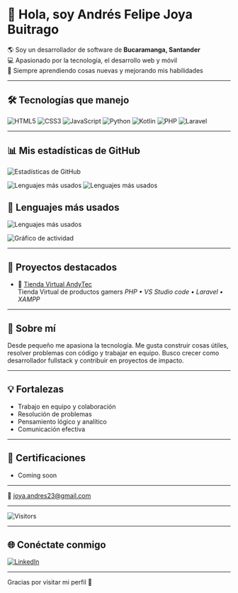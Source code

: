 # 👋 Hola, soy Andrés Felipe Joya Buitrago

🌎 Soy un desarrollador de software de **Bucaramanga, Santander**  
💻 Apasionado por la tecnología, el desarrollo web y móvil  
🚀 Siempre aprendiendo cosas nuevas y mejorando mis habilidades

---

## 🛠 Tecnologías que manejo

![HTML5](https://img.shields.io/badge/-HTML5-E34F26?style=for-the-badge&logo=html5&logoColor=fff)
![CSS3](https://img.shields.io/badge/-CSS3-1572B6?style=for-the-badge&logo=css3&logoColor=fff)
![JavaScript](https://img.shields.io/badge/-JavaScript-F7DF1E?style=for-the-badge&logo=javascript&logoColor=000)
![Python](https://img.shields.io/badge/-Python-3776AB?style=for-the-badge&logo=python&logoColor=fff)
![Kotlin](https://img.shields.io/badge/-Kotlin-0095D5?style=for-the-badge&logo=kotlin&logoColor=fff)
![PHP](https://img.shields.io/badge/-PHP-777BB4?style=for-the-badge&logo=php&logoColor=fff)
![Laravel](https://img.shields.io/badge/-Laravel-FF2D20?style=for-the-badge&logo=laravel&logoColor=fff)

---

## 📊 Mis estadísticas de GitHub

<!-- Stats básicos -->
![Estadísticas de GitHub](https://github-readme-stats.vercel.app/api?username=Sandrez12&show_icons=true&theme=tokyonight&hide=prs,issues)

<!-- Lenguajes más usados -->
![Lenguajes más usados](https://github-readme-stats.vercel.app/api/top-langs/?username=Sandrez12&layout=compact&theme=tokyonight)
![Lenguajes más usados](https://github-readme-stats.vercel.app/api/top-langs/?username=Sandrez12&layout=compact&theme=tokyonight)
## 🧠 Lenguajes más usados

![Lenguajes más usados](https://github-readme-stats.vercel.app/api/top-langs/?username=Sandrez12&layout=donut&theme=tokyonight)



<!-- Gráfico de actividad -->
![Gráfico de actividad](https://github-readme-activity-graph.vercel.app/graph?username=Sandrez12&theme=tokyo-night)

---

## 🚀 Proyectos destacados


- 📱 [Tienda Virtual AndyTec](https://github.com/Sandrez12/AndyTec.git)  
  Tienda Virtual de productos gamers
  _PHP • VS Studio code • Laravel • XAMPP_

---

## 🧠 Sobre mí
Desde pequeño me apasiona la tecnología. Me gusta construir cosas útiles, resolver problemas con código y trabajar en equipo. Busco crecer como desarrollador fullstack y contribuir en proyectos de impacto.

---

## 💡 Fortalezas

- Trabajo en equipo y colaboración
- Resolución de problemas
- Pensamiento lógico y analítico
- Comunicación efectiva

---

## 📜 Certificaciones

- Coming soon

---

📩 joya.andres23@gmail.com

---

![Visitors](https://komarev.com/ghpvc/?username=andresjoyab&label=Profile%20views&color=0e75b6&style=flat)

---

## 🌐 Conéctate conmigo

[![LinkedIn](https://img.shields.io/badge/LinkedIn-0077B5?style=for-the-badge&logo=linkedin&logoColor=white)](https://www.linkedin.com/in/andres-joya-69a552357)

---

Gracias por visitar mi perfil 🚀
